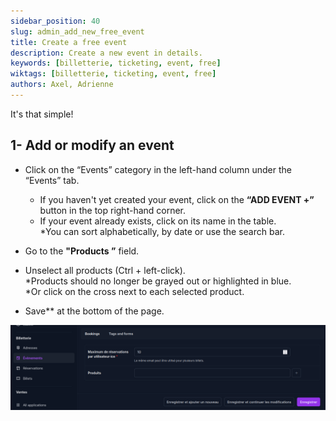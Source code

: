 ```yaml
---
sidebar_position: 40
slug: admin_add_new_free_event
title: Create a free event
description: Create a new event in details.
keywords: [billetterie, ticketing, event, free]
wiktags: [billetterie, ticketing, event, free]
authors: Axel, Adrienne
---
```


It's that simple!  

## 1- Add or modify an event  

- Click on the “Events” category in the left-hand column under the “Events” tab.  
  - If you haven't yet created your event, click on the **“ADD EVENT +”** button in the top right-hand corner.  
  - If your event already exists, click on its name in the table.  
    *You can sort alphabetically, by date or use the search bar.  

- Go to the **"Products ”** field.  
- Unselect all products (Ctrl + left-click).  
  *Products should no longer be grayed out or highlighted in blue.  
  *Or click on the cross next to each selected product.  

- Save** at the bottom of the page.


![](/img/creaeventg.png)